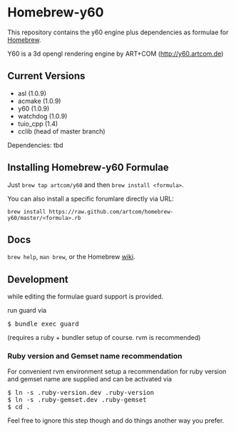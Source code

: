 # Homebrew-y60

This repository contains the y60 engine plus dependencies as formulae for [Homebrew](https://github.com/mxcl/homebrew).

Y60 is a 3d opengl rendering engine by ART+COM (http://y60.artcom.de)

## Current Versions

- asl (1.0.9)
- acmake (1.0.9)
- y60 (1.0.9)
- watchdog (1.0.9)
- tuio_cpp (1.4)
- cclib (head of master branch)

Dependencies: tbd

## Installing Homebrew-y60 Formulae

Just `brew tap artcom/y60` and then `brew install <formula>`.

You can also install a specific forumlare directly via URL:

```
brew install https://raw.github.com/artcom/homebrew-y60/master/<formula>.rb
```

## Docs
`brew help`, `man brew`, or the Homebrew [wiki][].

[wiki]:http://wiki.github.com/mxcl/homebrew


## Development

while editing the formulae guard support is provided.

run guard via
<pre>
$ bundle exec guard
</pre>

(requires a ruby + bundler setup of course. rvm is recommended)

### Ruby version and Gemset name recommendation

For convenient rvm environment setup a recommendation for ruby version and gemset name are supplied and can be activated via

<pre>
$ ln -s .ruby-version.dev .ruby-version
$ ln -s .ruby-gemset.dev .ruby-gemset
$ cd .
</pre>

Feel free to ignore this step though and do things another way you prefer.
